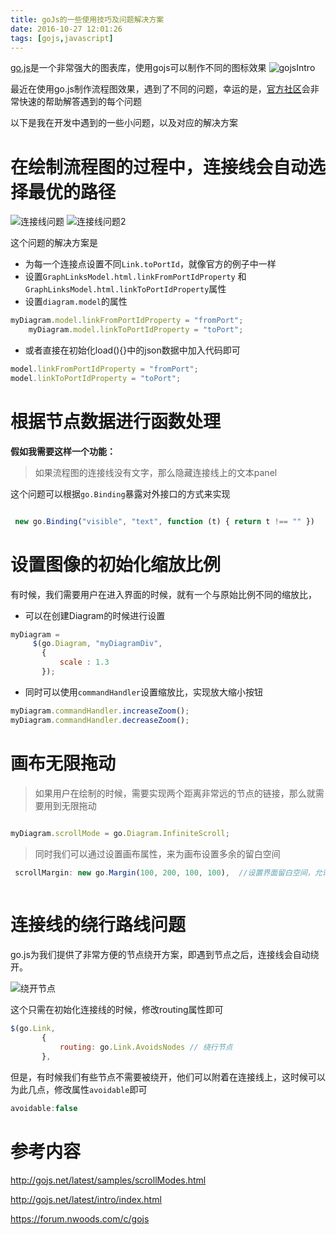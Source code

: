 ```yaml
---
title: goJs的一些使用技巧及问题解决方案
date: 2016-10-27 12:01:26
tags: [gojs,javascript]
---
```


[go.js](http://gojs.net/)是一个非常强大的图表库，使用gojs可以制作不同的图标效果
![gojsIntro](http://o93mwnwp7.bkt.clouddn.com/github/gojsIntro.png)

最近在使用go.js制作流程图效果，遇到了不同的问题，幸运的是，[官方社区](https://forum.nwoods.com/c/gojs)会非常快速的帮助解答遇到的每个问题

以下是我在开发中遇到的一些小问题，以及对应的解决方案

<!--more-->

# 在绘制流程图的过程中，连接线会自动选择最优的路径
![连接线问题](https://forum.nwoods.com/uploads/db3963/original/2X/6/6d8542835dec4100e879b3fd4ce3b6eb84b31db5.png)
![连接线问题2](https://forum.nwoods.com/uploads/db3963/original/2X/1/11ed210d5662c95757457cdae1ae4e188c9ddb24.png)

这个问题的解决方案是
* 为每一个连接点设置不同`Link.toPortId`，就像官方的例子中一样
* 设置`GraphLinksModel.html.linkFromPortIdProperty` 和 `GraphLinksModel.html.linkToPortIdProperty`属性
* 设置`diagram.model`的属性
```js
myDiagram.model.linkFromPortIdProperty = "fromPort"; 
    myDiagram.model.linkToPortIdProperty = "toPort";
```
* 或者直接在初始化load(){}中的json数据中加入代码即可
```js
model.linkFromPortIdProperty = "fromPort"; 
model.linkToPortIdProperty = "toPort";
```

# 根据节点数据进行函数处理

**假如我需要这样一个功能：**

> 如果流程图的连接线没有文字，那么隐藏连接线上的文本panel

这个问题可以根据`go.Binding`暴露对外接口的方式来实现

```js

 new go.Binding("visible", "text", function (t) { return t !== "" })

 ```

 # 设置图像的初始化缩放比例
 
 有时候，我们需要用户在进入界面的时候，就有一个与原始比例不同的缩放比，
 * 可以在创建Diagram的时候进行设置
 ``` js
 myDiagram =
      $(go.Diagram, "myDiagramDiv",  
        {
            scale : 1.3
        });

```
* 同时可以使用`commandHandler`设置缩放比，实现放大缩小按钮

```js
myDiagram.commandHandler.increaseZoom();
myDiagram.commandHandler.decreaseZoom();
```

# 画布无限拖动

> 如果用户在绘制的时候，需要实现两个距离非常远的节点的链接，那么就需要用到无限拖动

```js

myDiagram.scrollMode = go.Diagram.InfiniteScroll;

```

> 同时我们可以通过设置画布属性，来为画布设置多余的留白空间

```js
 scrollMargin: new go.Margin(100, 200, 100, 100),  //设置界面留白空间，允许用户拖动范围
 
 ```


 # 连接线的绕行路线问题

 go.js为我们提供了非常方便的节点绕开方案，即遇到节点之后，连接线会自动绕开。

 ![绕开节点](http://o93mwnwp7.bkt.clouddn.com/github/linkrout.png)

 这个只需在初始化连接线的时候，修改routing属性即可

 ```js
 $(go.Link, 
        {
            routing: go.Link.AvoidsNodes // 绕行节点
        },
 ```

 但是，有时候我们有些节点不需要被绕开，他们可以附着在连接线上，这时候可以为此几点，修改属性`avoidable`即可

 ```js
 avoidable:false
 ```





 # 参考内容

 http://gojs.net/latest/samples/scrollModes.html

 http://gojs.net/latest/intro/index.html

 https://forum.nwoods.com/c/gojs